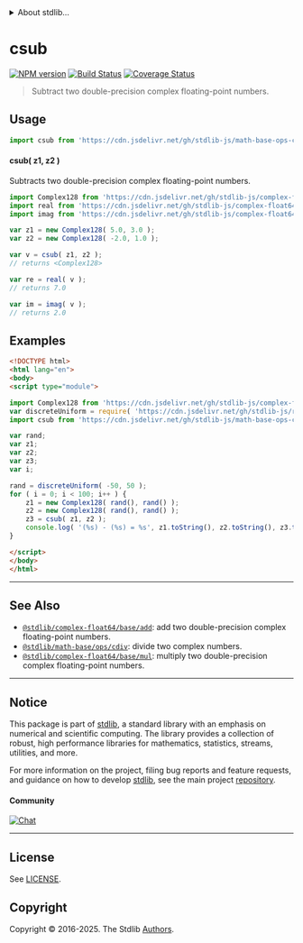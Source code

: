 <!--

@license Apache-2.0

Copyright (c) 2018 The Stdlib Authors.

Licensed under the Apache License, Version 2.0 (the "License");
you may not use this file except in compliance with the License.
You may obtain a copy of the License at

   http://www.apache.org/licenses/LICENSE-2.0

Unless required by applicable law or agreed to in writing, software
distributed under the License is distributed on an "AS IS" BASIS,
WITHOUT WARRANTIES OR CONDITIONS OF ANY KIND, either express or implied.
See the License for the specific language governing permissions and
limitations under the License.

-->


<details>
  <summary>
    About stdlib...
  </summary>
  <p>We believe in a future in which the web is a preferred environment for numerical computation. To help realize this future, we've built stdlib. stdlib is a standard library, with an emphasis on numerical and scientific computation, written in JavaScript (and C) for execution in browsers and in Node.js.</p>
  <p>The library is fully decomposable, being architected in such a way that you can swap out and mix and match APIs and functionality to cater to your exact preferences and use cases.</p>
  <p>When you use stdlib, you can be absolutely certain that you are using the most thorough, rigorous, well-written, studied, documented, tested, measured, and high-quality code out there.</p>
  <p>To join us in bringing numerical computing to the web, get started by checking us out on <a href="https://github.com/stdlib-js/stdlib">GitHub</a>, and please consider <a href="https://opencollective.com/stdlib">financially supporting stdlib</a>. We greatly appreciate your continued support!</p>
</details>

# csub

[![NPM version][npm-image]][npm-url] [![Build Status][test-image]][test-url] [![Coverage Status][coverage-image]][coverage-url] <!-- [![dependencies][dependencies-image]][dependencies-url] -->

> Subtract two double-precision complex floating-point numbers.

<section class="intro">

</section>

<!-- /.intro -->



<section class="usage">

## Usage

```javascript
import csub from 'https://cdn.jsdelivr.net/gh/stdlib-js/math-base-ops-csub@esm/index.mjs';
```

#### csub( z1, z2 )

Subtracts two double-precision complex floating-point numbers.

```javascript
import Complex128 from 'https://cdn.jsdelivr.net/gh/stdlib-js/complex-float64-ctor@esm/index.mjs';
import real from 'https://cdn.jsdelivr.net/gh/stdlib-js/complex-float64-real@esm/index.mjs';
import imag from 'https://cdn.jsdelivr.net/gh/stdlib-js/complex-float64-imag@esm/index.mjs';

var z1 = new Complex128( 5.0, 3.0 );
var z2 = new Complex128( -2.0, 1.0 );

var v = csub( z1, z2 );
// returns <Complex128>

var re = real( v );
// returns 7.0

var im = imag( v );
// returns 2.0
```

</section>

<!-- /.usage -->

<section class="examples">

## Examples

<!-- eslint no-undef: "error" -->

```html
<!DOCTYPE html>
<html lang="en">
<body>
<script type="module">

import Complex128 from 'https://cdn.jsdelivr.net/gh/stdlib-js/complex-float64-ctor@esm/index.mjs';
var discreteUniform = require( 'https://cdn.jsdelivr.net/gh/stdlib-js/random-base-discrete-uniform' ).factory;
import csub from 'https://cdn.jsdelivr.net/gh/stdlib-js/math-base-ops-csub@esm/index.mjs';

var rand;
var z1;
var z2;
var z3;
var i;

rand = discreteUniform( -50, 50 );
for ( i = 0; i < 100; i++ ) {
    z1 = new Complex128( rand(), rand() );
    z2 = new Complex128( rand(), rand() );
    z3 = csub( z1, z2 );
    console.log( '(%s) - (%s) = %s', z1.toString(), z2.toString(), z3.toString() );
}

</script>
</body>
</html>
```

</section>

<!-- /.examples -->

<!-- C interface documentation. -->



<!-- Section for related `stdlib` packages. Do not manually edit this section, as it is automatically populated. -->

<section class="related">

* * *

## See Also

-   <span class="package-name">[`@stdlib/complex-float64/base/add`][@stdlib/complex/float64/base/add]</span><span class="delimiter">: </span><span class="description">add two double-precision complex floating-point numbers.</span>
-   <span class="package-name">[`@stdlib/math-base/ops/cdiv`][@stdlib/math/base/ops/cdiv]</span><span class="delimiter">: </span><span class="description">divide two complex numbers.</span>
-   <span class="package-name">[`@stdlib/complex-float64/base/mul`][@stdlib/complex/float64/base/mul]</span><span class="delimiter">: </span><span class="description">multiply two double-precision complex floating-point numbers.</span>

</section>

<!-- /.related -->

<!-- Section for all links. Make sure to keep an empty line after the `section` element and another before the `/section` close. -->


<section class="main-repo" >

* * *

## Notice

This package is part of [stdlib][stdlib], a standard library with an emphasis on numerical and scientific computing. The library provides a collection of robust, high performance libraries for mathematics, statistics, streams, utilities, and more.

For more information on the project, filing bug reports and feature requests, and guidance on how to develop [stdlib][stdlib], see the main project [repository][stdlib].

#### Community

[![Chat][chat-image]][chat-url]

---

## License

See [LICENSE][stdlib-license].


## Copyright

Copyright &copy; 2016-2025. The Stdlib [Authors][stdlib-authors].

</section>

<!-- /.stdlib -->

<!-- Section for all links. Make sure to keep an empty line after the `section` element and another before the `/section` close. -->

<section class="links">

[npm-image]: http://img.shields.io/npm/v/@stdlib/math-base-ops-csub.svg
[npm-url]: https://npmjs.org/package/@stdlib/math-base-ops-csub

[test-image]: https://github.com/stdlib-js/math-base-ops-csub/actions/workflows/test.yml/badge.svg?branch=main
[test-url]: https://github.com/stdlib-js/math-base-ops-csub/actions/workflows/test.yml?query=branch:main

[coverage-image]: https://img.shields.io/codecov/c/github/stdlib-js/math-base-ops-csub/main.svg
[coverage-url]: https://codecov.io/github/stdlib-js/math-base-ops-csub?branch=main

<!--

[dependencies-image]: https://img.shields.io/david/stdlib-js/math-base-ops-csub.svg
[dependencies-url]: https://david-dm.org/stdlib-js/math-base-ops-csub/main

-->

[chat-image]: https://img.shields.io/gitter/room/stdlib-js/stdlib.svg
[chat-url]: https://app.gitter.im/#/room/#stdlib-js_stdlib:gitter.im

[stdlib]: https://github.com/stdlib-js/stdlib

[stdlib-authors]: https://github.com/stdlib-js/stdlib/graphs/contributors

[umd]: https://github.com/umdjs/umd
[es-module]: https://developer.mozilla.org/en-US/docs/Web/JavaScript/Guide/Modules

[deno-url]: https://github.com/stdlib-js/math-base-ops-csub/tree/deno
[deno-readme]: https://github.com/stdlib-js/math-base-ops-csub/blob/deno/README.md
[umd-url]: https://github.com/stdlib-js/math-base-ops-csub/tree/umd
[umd-readme]: https://github.com/stdlib-js/math-base-ops-csub/blob/umd/README.md
[esm-url]: https://github.com/stdlib-js/math-base-ops-csub/tree/esm
[esm-readme]: https://github.com/stdlib-js/math-base-ops-csub/blob/esm/README.md
[branches-url]: https://github.com/stdlib-js/math-base-ops-csub/blob/main/branches.md

[stdlib-license]: https://raw.githubusercontent.com/stdlib-js/math-base-ops-csub/main/LICENSE

<!-- <related-links> -->

[@stdlib/complex/float64/base/add]: https://github.com/stdlib-js/complex-float64-base-add/tree/esm

[@stdlib/math/base/ops/cdiv]: https://github.com/stdlib-js/math-base-ops-cdiv/tree/esm

[@stdlib/complex/float64/base/mul]: https://github.com/stdlib-js/complex-float64-base-mul/tree/esm

<!-- </related-links> -->

</section>

<!-- /.links -->
